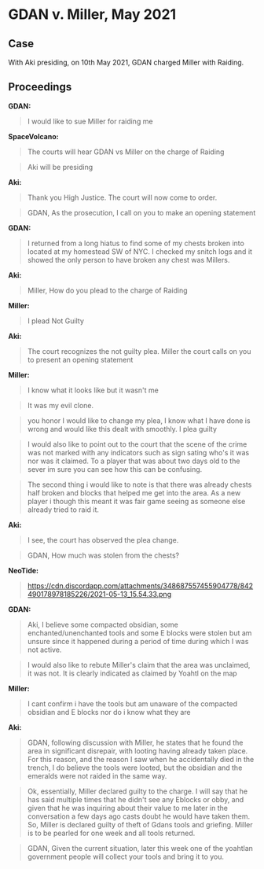 # GDAN v. Miller, May 2021
## Case
With Aki presiding, on 10th May 2021, GDAN charged Miller with Raiding.

## Proceedings
**GDAN:**

>I would like to sue Miller for raiding me

**SpaceVolcano:**

>The courts will hear GDAN vs Miller on the charge of Raiding

>Aki will be presiding

**Aki:**

>Thank you High Justice. The court will now come to order.

>GDAN, As the prosecution, I call on you to make an opening statement

**GDAN:**

>I returned from a long hiatus to find some of my chests broken into located at my homestead SW of NYC. I checked my snitch logs and it showed the only person to have broken any chest was Millers.

**Aki:**

>Miller, How do you plead to the charge of Raiding

**Miller:**

>I plead Not Guilty

**Aki:**

>The court recognizes the not guilty plea. Miller the court calls on you to present an opening statement

**Miller:**

>I know what it looks like but it wasn't me

>It was my evil clone.

>you honor I would like to change my plea, I know what I have done is wrong and would like this dealt with smoothly. I plea guilty

>I would also like to point out to the court that the scene of the crime was not marked with any indicators such as sign sating who's it was nor was it claimed. To a player that was about two days old to the sever im sure you can see how this can be confusing.

>The second thing i would like to note is that there was already chests half broken and blocks that helped me get into the area. As a new player i though this meant it was fair game seeing as someone else already tried to raid it.

**Aki:**

>I see, the court has observed the plea change.

>GDAN, How much was stolen from the chests?

**NeoTide:**

>https://cdn.discordapp.com/attachments/348687557455904778/842490178978185226/2021-05-13_15.54.33.png

**GDAN:**

>Aki, I believe some compacted obsidian, some enchanted/unenchanted tools and some E blocks were stolen but am unsure since it happened during a period of time during which I was not active.

>I would also like to rebute Miller's claim that the area was unclaimed, it was not. It is clearly indicated as claimed by Yoahtl on the map

**Miller:**

>I cant confirm i have the tools but am unaware of the compacted obsidian and E blocks nor do i know what they are

**Aki:**

>GDAN, following discussion with Miller, he states that he found the area in significant disrepair, with looting having already taken place. For this reason, and the reason I saw when he accidentally died in the trench, I do believe the tools were looted, but the obsidian and the emeralds were not raided in the same way.

>Ok, essentially, Miller declared guilty to the charge. I will say that he has said multiple times that he didn't see any Eblocks or obby, and given that he was inquiring about their value to me later in the conversation a few days ago casts doubt he would have taken them. So, Miller is declared guilty of theft of Gdans tools and griefing. Miller is to be pearled for one week and all tools returned.

>GDAN, Given the current situation, later this week one of the yoahtlan government people will collect your tools and bring it to you.

